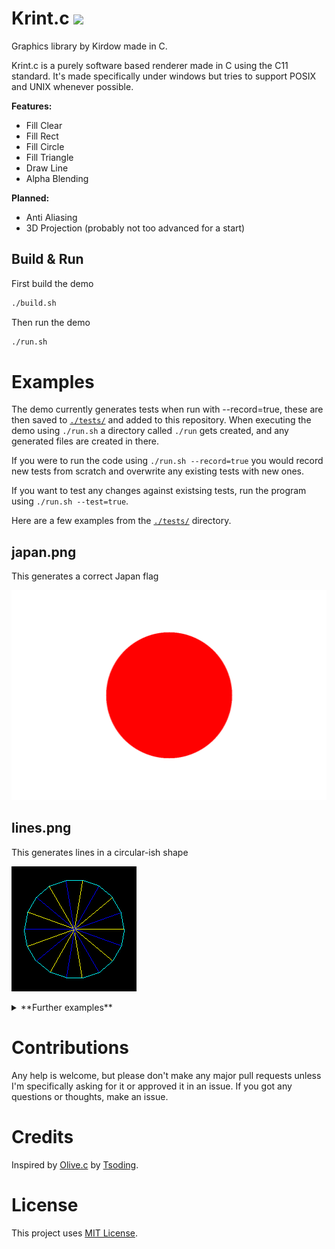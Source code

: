 # Krint.c [<img src="https://img.shields.io/github/license/Kirdow/Krintc?style=flat-square">](https://github.com/Kirdow/Krintc/blob/master/LICENSE)
Graphics library by Kirdow made in C.

Krint.c is a purely software based renderer made in C using the C11 standard. It's made specifically under windows but tries to support POSIX and UNIX whenever possible.

**Features:**
* Fill Clear
* Fill Rect
* Fill Circle
* Fill Triangle
* Draw Line
* Alpha Blending

**Planned:**
* Anti Aliasing
* 3D Projection (probably not too advanced for a start)

## Build & Run

First build the demo
```sh
./build.sh
```

Then run the demo
```sh
./run.sh
```

# Examples
The demo currently generates tests when run with --record=true,
these are then saved to [``./tests/``](./tests/) and added to this repository.
When executing the demo using ``./run.sh`` a directory called ``./run`` gets created,
and any generated files are created in there.

If you were to run the code using ``./run.sh --record=true`` you would record new tests from scratch and overwrite any existing tests with new ones.

If you want to test any changes against existsing tests, run the program using ``./run.sh --test=true``.

Here are a few examples from the [``./tests/``](./tests/) directory.

## japan.png

This generates a correct Japan flag

![image of japan flag test](./tests/japan_expected.png "Japan Flag Test")

## lines.png
This generates lines in a circular-ish shape

![circular lines test](./tests/lines_expected.png "Circular Lines Test")

<details>
<summary>**Further examples**</summary>

## triangle.png
<details>
<summary>This generates 6 triangles in a hexagon</summary>

![hexagon triangles test](./tests/triangle_expected.png "Hexagon Triangles Test")
</details>

## alphablend.png
<details>
<summary>This uses the alpha channel to blend the shapes with each other</summary>

![alpha blend test](./tests/alphablend_expected.png "Alpha Blend Test")
</details>
</details>

# Contributions
Any help is welcome, but please don't make any major pull requests unless I'm specifically asking for it or approved it in an issue. If you got any questions or thoughts, make an issue.

# Credits
Inspired by [Olive.c](https://github.com/tsoding/olive.c) by [Tsoding](https://www.youtube.com/@TsodingDaily).

# License
This project uses [MIT License](https://github.com/Kirdow/Krintc/blob/master/LICENSE).
